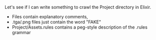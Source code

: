 Let's see if I can write something to crawl the Project directory in Elixir.

- Files contain explanatory comments,
- .tga/.png files just contain the word "FAKE"
- Project/Assets.rules contains a peg-style description of the .rules grammar
